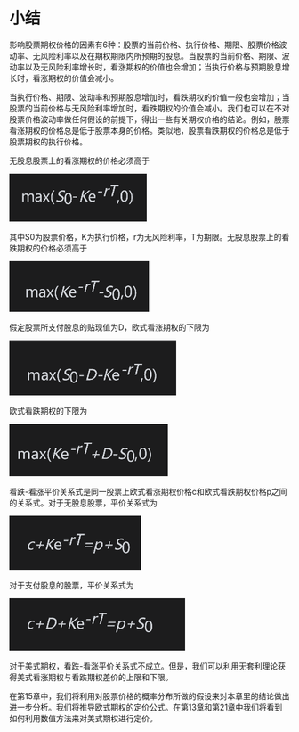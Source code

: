 # 小结

影响股票期权价格的因素有6种：股票的当前价格、执行价格、期限、股票价格波动率、无风险利率以及在期权期限内所预期的股息。当股票的当前价格、期限、波动率以及无风险利率增长时，看涨期权的价值也会增加；当执行价格与预期股息增长时，看涨期权的价值会减小。

当执行价格、期限、波动率和预期股息增加时，看跌期权的价值一般也会增加；当股票的当前价格与无风险利率增加时，看跌期权的价值会减小。我们也可以在不对股票价格波动率做任何假设的前提下，得出一些有关期权价格的结论。例如，股票看涨期权的价格总是低于股票本身的价格。类似地，股票看跌期权的价格总是低于股票期权的执行价格。

无股息股票上的看涨期权的价格必须高于

![](images/2024-03-01-13-29-30.png)

其中S0为股票价格，K为执行价格，r为无风险利率，T为期限。无股息股票上的看跌期权的价格必须高于

![](images/2024-03-01-13-29-52.png)

假定股票所支付股息的贴现值为D，欧式看涨期权的下限为

![](images/2024-03-01-13-30-14.png)

欧式看跌期权的下限为

![](images/2024-03-01-13-30-32.png)

看跌-看涨平价关系式是同一股票上欧式看涨期权价格c和欧式看跌期权价格p之间的关系式。对于无股息股票，平价关系式为

![](images/2024-03-01-13-30-49.png)

对于支付股息的股票，平价关系式为

![](images/2024-03-01-13-31-06.png)

对于美式期权，看跌-看涨平价关系式不成立。但是，我们可以利用无套利理论获得美式看涨期权与看跌期权差价的上限和下限。


在第15章中，我们将利用对股票价格的概率分布所做的假设来对本章里的结论做出进一步分析。我们将推导欧式期权的定价公式。在第13章和第21章中我们将看到如何利用数值方法来对美式期权进行定价。